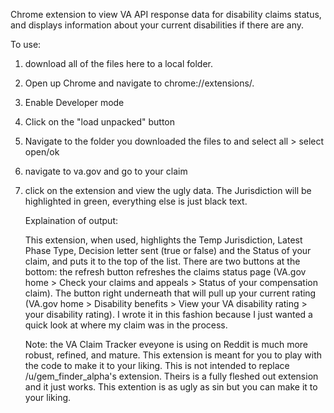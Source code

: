 Chrome extension to view VA API response data for disability claims status, and displays information about your current disabilities if there are any. 

To use:
1.  download all of the files here to a local folder.
2. Open up Chrome and navigate to chrome://extensions/. 
3. Enable Developer mode
4. Click on the "load unpacked" button
5. Navigate to the folder you downloaded the files to and select all > select open/ok
6. navigate to va.gov and go to your claim
7. click on the extension and view the ugly data. The Jurisdiction will be highlighted in green, everything else is just black text.

   Explaination of output:

   This extension, when used, highlights the Temp Jurisdiction, Latest Phase Type, Decision letter sent (true or false) and the Status of your claim, and puts it to the top of the list. There are two buttons at the bottom: the refresh button refreshes the claims status page (VA.gov home > Check your claims and appeals > Status of your compensation claim). The button right underneath that will pull up your current rating (VA.gov home > Disability benefits > View your VA disability rating > your disability rating). I wrote it in this fashion because I just wanted a quick look at where my claim was in the process.

   Note: the VA Claim Tracker eveyone is using on Reddit is much more robust, refined, and mature. This extension is meant for you to play with the code to make it to your liking. This is not intended to replace /u/gem_finder_alpha's extension. Theirs is a fully fleshed out extension and it just works. This extention is as ugly as sin but you can make it to your liking.  
